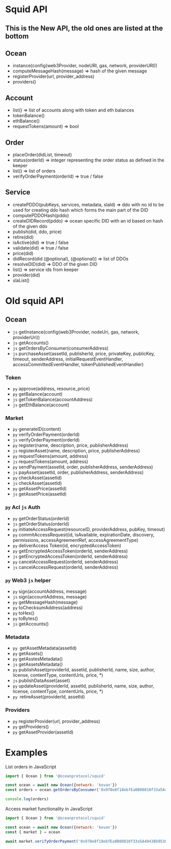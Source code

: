 # Squid API
## This is the New API, the old ones are listed at the bottom

## Ocean
- instance(config(web3Provider, nodeURI, gas, network, providerURI))
- computeMessageHash(message) => hash of the given message
- registerProvider(url, provider_address)
- providers()

## Account 
- list() => list of accounts along with token and eth balances
- tokenBalance()
- ethBalance()
- requestTokens(amount) => bool

## Order
- placeOrder(didList, timeout)
- status(orderId) => integer representing the order status as defined in the keeper 
- list() => list of orders
- verifyOrderPayment(orderId) => true / false

## Service
- createPDDO(pubKeys, services, metadata, slaId) => ddo with no id to be used for creating ddo hash which forms the main part of the DID
- computePDDOHash(pddo)
- createDIDRecord(pddo) => ocean specific DID with an id based on hash of the given ddo
- publish(did, ddo, price)
- retire(did)
- isActive(did) => true / false
- validate(did) => true / false
- price(did)
- didRecord(did (@optional), <search-params> (@optional)) => list of DDOs
- resolveDID(did) => DDO of the given DID
- list() => service ids from keeper
- provider(did)
- slaList()


# Old squid API

## Ocean
- `js` getInstance(config(web3Provider, nodeUri, gas, network, providerUri))
- `js` getAccounts()
- `js` getOrdersByConsumer(consumerAddress)
- `js` purchaseAsset(assetId, publisherId, price, privateKey, publicKey, timeout, senderAddress, initialRequestEventHandler, accessCommittedEventHandler, tokenPublishedEventHandler)

### Token
- `py` approve(address, resource_price)
- `py` getBalance(account)
- `js` getTokenBalance(accountAddress)
- `js` getEthBalance(account)

### Market
- `py` generateID(content)
- `py` verifyOrderPayment(orderId)
- `js` verifyOrderPayment(orderId) 
- `py` register(name, description, price, publisherAddress)
- `js` registerAsset(name, description, price, publisherAddress)
- `py` requestTokens(amount, address)
- `js` requestTokens(amount, address)
- `py` sendPayment(assetId, order, publisherAddress, senderAddress)
- `js` payAsset(assetId, order, publisherAddress, senderAddress)
- `py` checkAsset(assetId)
- `js` checkAsset(assetId)
- `py` getAssetPrice(assetId)
- `js` getAssetPrice(assetId)

### `py` Acl `js` Auth
- `py` getOrderStatus(orderId)
- `js` getOrderStatus(orderId) 
- `py` initiateAccessRequest(resourceID, providerAddress, pubKey, timeout)
- `py` commitAccessRequest(id, isAvailable,  expirationDate,  discovery,  permissions,  accessAgreementRef,   accessAgreementType)
- `py` deliverAccess Token(id, encryptedAccessToken)
- `py` getEncryptedAccessToken(orderId, senderAddress)
- `js` getEncryptedAccessToken(orderId, senderAddress)
- `py` cancelAccessRequest(orderId, senderAddress)
- `js` cancelAccessRequest(orderId, senderAddress)

### `py` Web3 `js` helper
- `py` sign(accountAddress, message)
- `js` sign(accountAddress, message)
- `py` getMessageHash(message)
- `py` toChecksumAddress(address)
- `py` toHex()
- `py` toBytes()
- `js` getAccounts()

### Metadata
- `py `getAssetMetadata(assetId)
- `py` getAssets()
- `py` getAsstesMetadata()
- `js` getAssetsMetadata()
- `py` publishAsset(providerId, assetId, publisherId, name, size, author, license, contentType, contentUrls, price, *)
- `js` publishDataAsset(asset)
- `py` updateAsset(providerId, assetId, publisherId, name, size, author, license, contentType, contentUrls, price, *)
- `py `retireAsset(providerId, assetId)

### Providers
- `py` registerProvider(url, provider_address)
- `py` getProviders()
- `py` getAssetProvider(assetId)

# Examples

List orders in JavaScript

```javascript
import { Ocean } from '@oceanprotocol/squid'

const ocean = await new Ocean({network: 'kovan'})
const orders = ocean.getOrdersByConsumer('0x970e8f18ebfEa0B08810f33a5A40438b9530FBCF')

console.log(orders)
```

Access market functionality in JavaScript

```javascript
import { Ocean } from '@oceanprotocol/squid'

const ocean = await new Ocean({network: 'kovan'})
const { market } = ocean

await market.verifyOrderPayment('0x970e8f18ebfEa0B08810f33a5A40438b9530FBCF')
```